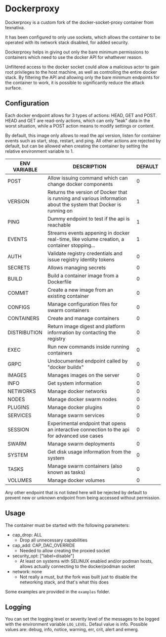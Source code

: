 # Dockerproxy

Dockerproxy is a custom fork of the docker-socket-proxy container from texnativa.

It has been configured to only use sockets, which allows the container to be operated with 
its network stack disabled, for added security.

Dockerproxy helps in giving out only the bare minimum permissions to containers which need 
to use the docker API for whathever reason.

Unfiltered access to the docker socket could allow a malicious actor to gain root privileges
to the host machine, as well as controlling the entire docker stack.
By filtering the API and allowing only the bare minimum endpoints for the container to work, 
it is possible to significantly reduce the attack surface.

## Configuration

Each docker endpoint allows for 3 types of actions: HEAD, GET and POST.
HEAD and GET are read-only actions, which can only "leak" data in the worst situation, 
while a POST action means to modify settings or content.

By default, this image only allows to read the api version, listen for container events 
such as start, stop, restart, and ping.
All other actions are rejected by default, but can be allowed when creating the container 
by setting the relative environment variable to 1.

| ENV VARIABLE | DESCRIPTION                                                                                                      | DEFAULT |
|--------------|------------------------------------------------------------------------------------------------------------------|---------|
| POST         | Allow issuing command which can change docker components                                                         | 0       |
| VERSION      | Returns the version of Docker that is running and various information about the system that Docker is running on | 1       |
| PING         | Dummy endpoint to test if the api is reachable                                                                   | 1       |
| EVENTS       | Streams events appening in docker real-time, like volume creation, a container stopping...                       | 1       |
| AUTH         | Validate registry credentials and issue registry identity tokens                                                 | 0       |
| SECRETS      | Allows managing secrets                                                                                          | 0       |
| BUILD        | Build a container image from a Dockerfile                                                                        | 0       |
| COMMIT       | Create a new image from an existing container                                                                    | 0       |
| CONFIGS      | Manage configuration files for swarm containers                                                                  | 0       |
| CONTAINERS   | Create and manage containers                                                                                     | 0       |
| DISTRIBUTION | Return image digest and platform information by contacting the registry                                          | 0       |
| EXEC         | Run new commands inside running containers                                                                       | 0       |
| GRPC         | Undocumented endpoint called by "docker buildx"                                                                  | 0       |
| IMAGES       | Manages images on the server                                                                                     | 0       |
| INFO         | Get system information                                                                                           | 0       |
| NETWORKS     | Manage docker networks                                                                                           | 0       |
| NODES        | Manage docker swarm nodes                                                                                        | 0       |
| PLUGINS      | Manage docker plugins                                                                                            | 0       |
| SERVICES     | Manage swarm services                                                                                            | 0       |
| SESSION      | Experimental endpoint that opens an interactive connection to the api for advanced use cases                     | 0       |
| SWARM        | Manage swarm deployments                                                                                         | 0       |
| SYSTEM       | Get disk usage information from the system                                                                       | 0       |
| TASKS        | Manage swarm containers (also known as tasks)                                                                    | 0       |
| VOLUMES      | Manage docker volumes                                                                                            | 0       |

Any other endpoint that is not listed here will be rejected by default to prevent new or unknown endpoint from being accessed without permission.

## Usage

The container must be started with the following parameters:
- cap_drop: ALL
  - Drop all unnecessary capabilities
- cap_add:  CAP_DAC_OVERRIDE
  - Needed to allow creating the proxied socket
- security_opt: ["label=disable"]
  - At least on systems with SELINUX enabled and/or podman hosts, allows actually connecting to the docker/podman socket
- network: none
  - Not really a must, but the fork was built just to disable the networking stack, and that's what this does

Some examples are provided in the ```examples``` folder.

## Logging

You can set the logging level or severity level of the messages to be logged with the
environment variable `LOG_LEVEL`. Defaul value is info. Possible values are: debug,
info, notice, warning, err, crit, alert and emerg.